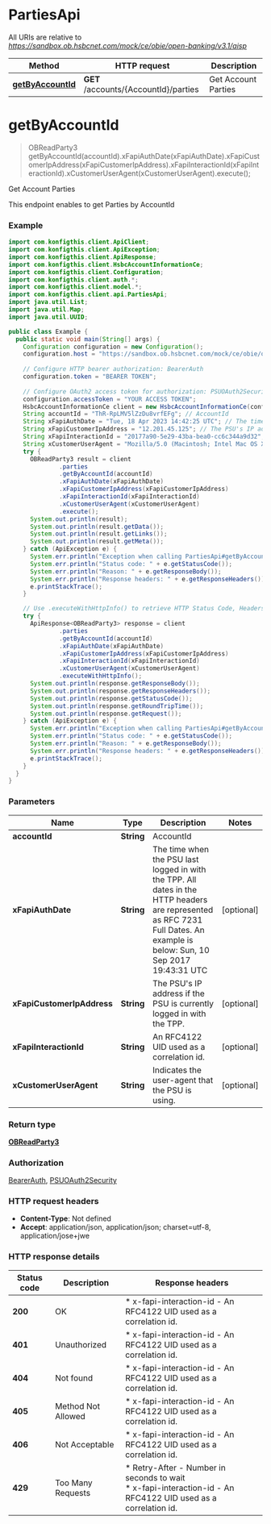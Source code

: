 # PartiesApi

All URIs are relative to *https://sandbox.ob.hsbcnet.com/mock/ce/obie/open-banking/v3.1/aisp*

| Method | HTTP request | Description |
|------------- | ------------- | -------------|
| [**getByAccountId**](PartiesApi.md#getByAccountId) | **GET** /accounts/{AccountId}/parties | Get Account Parties |


<a name="getByAccountId"></a>
# **getByAccountId**
> OBReadParty3 getByAccountId(accountId).xFapiAuthDate(xFapiAuthDate).xFapiCustomerIpAddress(xFapiCustomerIpAddress).xFapiInteractionId(xFapiInteractionId).xCustomerUserAgent(xCustomerUserAgent).execute();

Get Account Parties

This endpoint enables to get Parties by AccountId

### Example
```java
import com.konfigthis.client.ApiClient;
import com.konfigthis.client.ApiException;
import com.konfigthis.client.ApiResponse;
import com.konfigthis.client.HsbcAccountInformationCe;
import com.konfigthis.client.Configuration;
import com.konfigthis.client.auth.*;
import com.konfigthis.client.model.*;
import com.konfigthis.client.api.PartiesApi;
import java.util.List;
import java.util.Map;
import java.util.UUID;

public class Example {
  public static void main(String[] args) {
    Configuration configuration = new Configuration();
    configuration.host = "https://sandbox.ob.hsbcnet.com/mock/ce/obie/open-banking/v3.1/aisp";
    
    // Configure HTTP bearer authorization: BearerAuth
    configuration.token = "BEARER TOKEN";
    
    // Configure OAuth2 access token for authorization: PSUOAuth2Security
    configuration.accessToken = "YOUR ACCESS TOKEN";
    HsbcAccountInformationCe client = new HsbcAccountInformationCe(configuration);
    String accountId = "ThR-RpLMV5lZzDu8vrfEFg"; // AccountId
    String xFapiAuthDate = "Tue, 18 Apr 2023 14:42:25 UTC"; // The time when the PSU last logged in with the TPP.  All dates in the HTTP headers are represented as RFC 7231 Full Dates. An example is below:  Sun, 10 Sep 2017 19:43:31 UTC
    String xFapiCustomerIpAddress = "12.201.45.125"; // The PSU's IP address if the PSU is currently logged in with the TPP.
    String xFapiInteractionId = "20177a90-5e29-43ba-bea0-cc6c344a9d32"; // An RFC4122 UID used as a correlation id.
    String xCustomerUserAgent = "Mozilla/5.0 (Macintosh; Intel Mac OS X 10_15_7) AppleWebKit/537.36 (KHTML, like Gecko) Chrome/108.0.0.0 Safari/537.36"; // Indicates the user-agent that the PSU is using.
    try {
      OBReadParty3 result = client
              .parties
              .getByAccountId(accountId)
              .xFapiAuthDate(xFapiAuthDate)
              .xFapiCustomerIpAddress(xFapiCustomerIpAddress)
              .xFapiInteractionId(xFapiInteractionId)
              .xCustomerUserAgent(xCustomerUserAgent)
              .execute();
      System.out.println(result);
      System.out.println(result.getData());
      System.out.println(result.getLinks());
      System.out.println(result.getMeta());
    } catch (ApiException e) {
      System.err.println("Exception when calling PartiesApi#getByAccountId");
      System.err.println("Status code: " + e.getStatusCode());
      System.err.println("Reason: " + e.getResponseBody());
      System.err.println("Response headers: " + e.getResponseHeaders());
      e.printStackTrace();
    }

    // Use .executeWithHttpInfo() to retrieve HTTP Status Code, Headers and Request
    try {
      ApiResponse<OBReadParty3> response = client
              .parties
              .getByAccountId(accountId)
              .xFapiAuthDate(xFapiAuthDate)
              .xFapiCustomerIpAddress(xFapiCustomerIpAddress)
              .xFapiInteractionId(xFapiInteractionId)
              .xCustomerUserAgent(xCustomerUserAgent)
              .executeWithHttpInfo();
      System.out.println(response.getResponseBody());
      System.out.println(response.getResponseHeaders());
      System.out.println(response.getStatusCode());
      System.out.println(response.getRoundTripTime());
      System.out.println(response.getRequest());
    } catch (ApiException e) {
      System.err.println("Exception when calling PartiesApi#getByAccountId");
      System.err.println("Status code: " + e.getStatusCode());
      System.err.println("Reason: " + e.getResponseBody());
      System.err.println("Response headers: " + e.getResponseHeaders());
      e.printStackTrace();
    }
  }
}

```

### Parameters

| Name | Type | Description  | Notes |
|------------- | ------------- | ------------- | -------------|
| **accountId** | **String**| AccountId | |
| **xFapiAuthDate** | **String**| The time when the PSU last logged in with the TPP.  All dates in the HTTP headers are represented as RFC 7231 Full Dates. An example is below:  Sun, 10 Sep 2017 19:43:31 UTC | [optional] |
| **xFapiCustomerIpAddress** | **String**| The PSU&#39;s IP address if the PSU is currently logged in with the TPP. | [optional] |
| **xFapiInteractionId** | **String**| An RFC4122 UID used as a correlation id. | [optional] |
| **xCustomerUserAgent** | **String**| Indicates the user-agent that the PSU is using. | [optional] |

### Return type

[**OBReadParty3**](OBReadParty3.md)

### Authorization

[BearerAuth](../README.md#BearerAuth), [PSUOAuth2Security](../README.md#PSUOAuth2Security)

### HTTP request headers

 - **Content-Type**: Not defined
 - **Accept**: application/json, application/json; charset=utf-8, application/jose+jwe

### HTTP response details
| Status code | Description | Response headers |
|-------------|-------------|------------------|
| **200** | OK |  * x-fapi-interaction-id - An RFC4122 UID used as a correlation id. <br>  |
| **401** | Unauthorized |  * x-fapi-interaction-id - An RFC4122 UID used as a correlation id. <br>  |
| **404** | Not found |  * x-fapi-interaction-id - An RFC4122 UID used as a correlation id. <br>  |
| **405** | Method Not Allowed |  * x-fapi-interaction-id - An RFC4122 UID used as a correlation id. <br>  |
| **406** | Not Acceptable |  * x-fapi-interaction-id - An RFC4122 UID used as a correlation id. <br>  |
| **429** | Too Many Requests |  * Retry-After - Number in seconds to wait <br>  * x-fapi-interaction-id - An RFC4122 UID used as a correlation id. <br>  |

